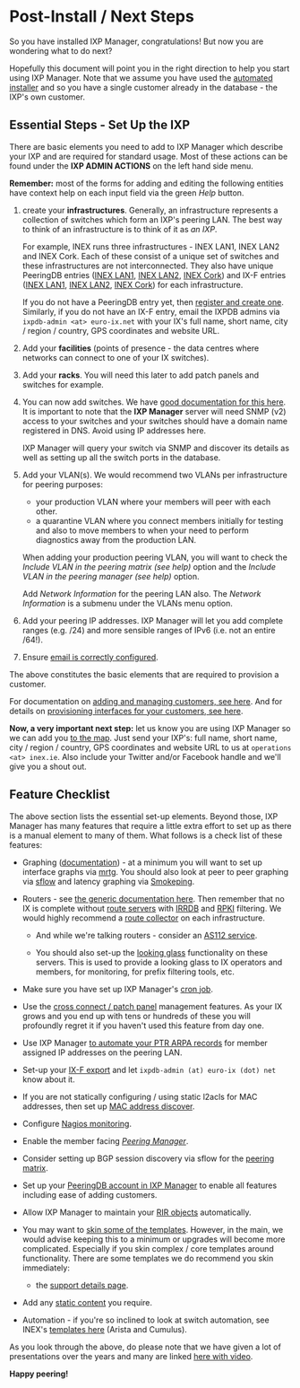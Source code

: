 # Post-Install / Next Steps

So you have installed IXP Manager, congratulations! But now you are wondering what to do next?

Hopefully this document will point you in the right direction to help you start using IXP Manager. Note that we assume you have used the [automated installer](automated-script.md) and so you have a single customer already in the database - the IXP's own customer.

## Essential Steps - Set Up the IXP

There are basic elements you need to add to IXP Manager which describe your IXP and are required for standard usage. Most of these actions can be found under the **IXP ADMIN ACTIONS** on the left hand side menu.

**Remember:** most of the forms for adding and editing the following entities have context help on each input field via the green *Help* button.

1. create your **infrastructures**. Generally, an infrastructure represents a collection of switches which form an IXP's peering LAN. The best way to think of an infrastructure is to think of it as *an IXP*.

    For example, INEX runs three infrastructures - INEX LAN1, INEX LAN2 and INEX Cork. Each of these consist of a unique set of switches and these infrastructures are not interconnected. They also have unique PeeringDB entries ([INEX LAN1](https://www.peeringdb.com/api/ix/48), [INEX LAN2](https://www.peeringdb.com/api/ix/387), [INEX Cork](https://www.peeringdb.com/api/ix/1262)) and IX-F entries ([INEX LAN1](https://db.ix-f.net/api/ixp/20), [INEX LAN2](https://db.ix-f.net/api/ixp/645), [INEX Cork](https://db.ix-f.net/api/ixp/646)) for each infrastructure.

    If you do not have a PeeringDB entry yet, then [register and create one](https://www.peeringdb.com/). Similarly, if you do not have an IX-F entry, email the IXPDB admins via `ixpdb-admin <at> euro-ix.net` with your IX's full name, short name, city / region / country, GPS coordinates and website URL.

2. Add your **facilities** (points of presence - the data centres where networks can connect to one of your IX switches).

3. Add your **racks**. You will need this later to add patch panels and switches for example.

4. You can now add switches. We have [good documentation for this here](https://docs.ixpmanager.org/usage/switches/). It is important to note that the **IXP Manager** server will need SNMP (v2) access to your switches and your switches should have a domain name registered in DNS. Avoid using IP addresses here.

    IXP Manager will query your switch via SNMP and discover its details as well as setting up all the switch ports in the database.

5. Add your VLAN(s). We would recommend two VLANs per infrastructure for peering purposes:

    * your production VLAN where your members will peer with each other.
    * a quarantine VLAN where you connect members initially for testing and also to move members to when your need to perform diagnostics away from the production LAN.

    When adding your production peering VLAN, you will want to check the *Include VLAN in the peering matrix (see help)* option and the *Include VLAN in the peering manager (see help)* option.

    Add *Network Information* for the peering LAN also. The *Network Information* is a submenu under the VLANs menu option.

6. Add your peering IP addresses. IXP Manager will let you add complete ranges (e.g. /24) and more sensible ranges of IPv6 (i.e. not an entire /64!).

7. Ensure [email is correctly configured](../usage/email.md).

The above constitutes the basic elements that are required to provision a customer.

For documentation on [adding and managing customers, see here](https://docs.ixpmanager.org/usage/customers/). And for details on [provisioning interfaces for your customers, see here](https://docs.ixpmanager.org/usage/interfaces/).

**Now, a very important next step:** let us know you are using IXP Manager so we can add you [to the map](https://www.ixpmanager.org/users). Just send your IXP's: full name, short name, city / region / country, GPS coordinates and website URL to us at `operations <at> inex.ie`. Also include your Twitter and/or Facebook handle and we'll give you a shout out.

## Feature Checklist

The above section lists the essential set-up elements. Beyond those, IXP Manager has many features that require a little extra effort to set up as there is a manual element to many of them. What follows is a check list of these features:

* Graphing ([documentation](https://docs.ixpmanager.org/grapher/introduction/)) - at a minimum you will want to set up interface graphs via [mrtg](https://docs.ixpmanager.org/grapher/mrtg/). You should also look at peer to peer graphing via [sflow](https://docs.ixpmanager.org/grapher/sflow/) and latency graphing via [Smokeping](https://docs.ixpmanager.org/grapher/smokeping/).

* Routers - see [the generic documentation here](https://docs.ixpmanager.org/features/routers/). Then remember that no IX is complete without [route servers](https://docs.ixpmanager.org/features/route-servers/) with [IRRDB](https://docs.ixpmanager.org/features/irrdb/) and [RPKI](https://docs.ixpmanager.org/features/rpki/) filtering. We would highly recommend a [route collector](https://docs.ixpmanager.org/features/route-collectors/) on each infrastructure.

   * And while we're talking routers - consider an [AS112 service](https://docs.ixpmanager.org/features/as112/).

   * You should also set-up the [looking glass](https://docs.ixpmanager.org/features/looking-glass/) functionality on these servers. This is used to provide a looking glass to IX operators and members, for monitoring, for prefix filtering tools, etc.

* Make sure you have set up IXP Manager's [cron job](https://docs.ixpmanager.org/features/cronjobs/).

* Use the [cross connect / patch panel](https://docs.ixpmanager.org/features/patch-panels/) management features. As your IX grows and you end up with tens or hundreds of these you will profoundly regret it if you haven't used this feature from day one.

* Use IXP Manager [to automate your PTR ARPA records](https://docs.ixpmanager.org/features/dns-arpa/) for member assigned IP addresses on the peering LAN.

* Set-up your [IX-F export](https://docs.ixpmanager.org/features/ixf-export/) and let `ixpdb-admin (at) euro-ix (dot) net` know about it.

* If you are not statically configuring / using static l2acls for MAC addresses, then set up [MAC address discover](https://docs.ixpmanager.org/features/layer2-addresses/).

* Configure [Nagios monitoring](https://docs.ixpmanager.org/features/nagios/).

* Enable the member facing [*Peering Manager*](https://docs.ixpmanager.org/features/peering-manager/).

* Consider setting up BGP session discovery via sflow for the [peering matrix](https://docs.ixpmanager.org/features/peering-matrix/).

* Set up your [PeeringDB account in IXP Manager](https://docs.ixpmanager.org/features/peeringdb/) to enable all features including ease of adding customers.

* Allow IXP Manager to maintain your [RIR objects](https://docs.ixpmanager.org/features/rir-objects/) automatically.

* You may want to [skin some of the templates](https://docs.ixpmanager.org/features/skinning/). However, in the main, we would advise keeping this to a minimum or upgrades will become more complicated. Especially if you skin complex / core templates around functionality. There are some templates we do recommend you skin immediately:

   * the [support details page](https://github.com/inex/IXP-Manager/blob/master/resources/views/content/0/support.foil.php).

* Add any [static content](https://docs.ixpmanager.org/features/static-content/) you require.

* Automation - if you're so inclined to look at switch automation, see INEX's [templates here](https://github.com/inex/ixp-manager-provisioning) (Arista and Cumulus).


As you look through the above, do please note that we have given a lot of presentations over the years and many are linked [here with video](https://www.ixpmanager.org/presentations).


**Happy peering!**
